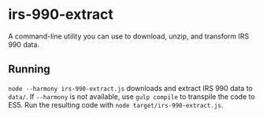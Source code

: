 # irs-990-extract
A command-line utility you can use to download, unzip, and transform IRS 990 data.

## Running
`node --harmony irs-990-extract.js` downloads and extract IRS 990 data to `data/`. If `--harmony` is not available, use `gulp compile` to transpile the code to ES5. Run the resulting code with `node target/irs-990-extract.js`.
